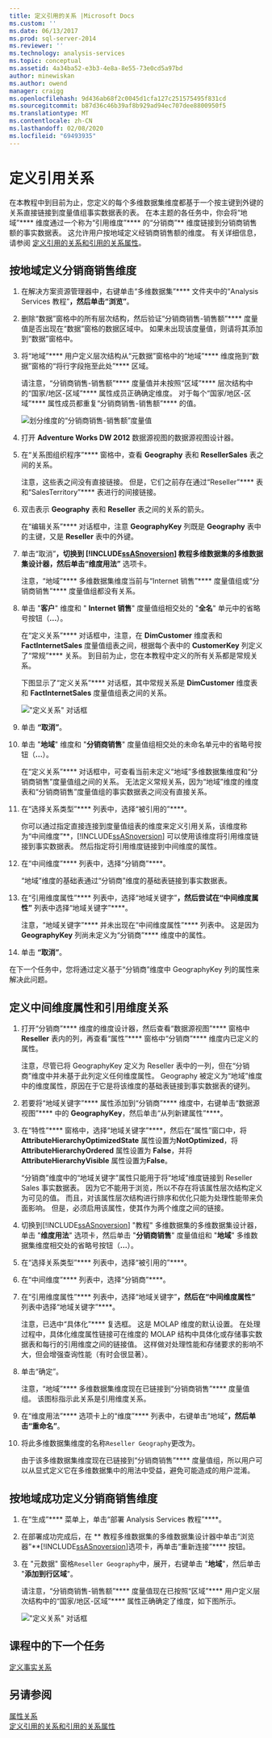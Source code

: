```yaml
---
title: 定义引用的关系 |Microsoft Docs
ms.custom: ''
ms.date: 06/13/2017
ms.prod: sql-server-2014
ms.reviewer: ''
ms.technology: analysis-services
ms.topic: conceptual
ms.assetid: 4a34ba52-e3b3-4e8a-8e55-73e0cd5a97bd
author: minewiskan
ms.author: owend
manager: craigg
ms.openlocfilehash: 9d436ab68f2c0045d1cfa127c251575495f831cd
ms.sourcegitcommit: b87d36c46b39af8b929ad94ec707dee8800950f5
ms.translationtype: MT
ms.contentlocale: zh-CN
ms.lasthandoff: 02/08/2020
ms.locfileid: "69493935"
---
```

# <a name="defining-a-referenced-relationship"></a>定义引用关系
  在本教程中到目前为止，您定义的每个多维数据集维度都基于一个按主键到外键的关系直接链接到度量值组事实数据表的表。 在本主题的各任务中，你会将“地域”**** 维度通过一个称为“引用维度”**** 的“分销商”** 维度链接到分销商销售额的事实数据表。 这允许用户按地域定义经销商销售额的维度。 有关详细信息，请参阅 [定义引用的关系和引用的关系属性](multidimensional-models/define-a-referenced-relationship-and-referenced-relationship-properties.md)。  
  
## <a name="dimensioning-reseller-sales-by-geography"></a>按地域定义分销商销售维度  
  
1.  在解决方案资源管理器中，右键单击“多维数据集”**** 文件夹中的“Analysis Services 教程”****，然后单击“浏览”****。  
  
2.  删除“数据”窗格中的所有层次结构，然后验证“分销商销售-销售额”**** 度量值是否出现在“数据”窗格的数据区域中。 如果未出现该度量值，则请将其添加到“数据”窗格中。  
  
3.  将“地域”**** 用户定义层次结构从“元数据”窗格中的“地域”**** 维度拖到“数据”窗格的“将行字段拖至此处”**** 区域。  
  
     请注意，“分销商销售-销售额”**** 度量值并未按照“区域”**** 层次结构中的“国家/地区-区域”**** 属性成员正确确定维度。 对于每个“国家/地区-区域”**** 属性成员都重复“分销商销售-销售额”**** 的值。  
  
     ![划分维度的“分销商销售-销售额”度量值](../../2014/tutorials/media/l5-referencedrelationship-1.gif "划分维度的“分销商销售-销售额”度量值")  
  
4.  打开 **Adventure Works DW 2012** 数据源视图的数据源视图设计器。  
  
5.  在“关系图组织程序”**** 窗格中，查看 **Geography** 表和 **ResellerSales** 表之间的关系。  
  
     注意，这些表之间没有直接链接。 但是，它们之前存在通过“Reseller”**** 表和“SalesTerritory”**** 表进行的间接链接。  
  
6.  双击表示 **Geography** 表和 **Reseller** 表之间的关系的箭头。  
  
     在“编辑关系”**** 对话框中，注意 **GeographyKey** 列既是 **Geography** 表中的主键，又是 **Reseller** 表中的外键。  
  
7.  单击“取消”****，切换到 [!INCLUDE[ssASnoversion](../includes/ssasnoversion-md.md)] 教程多维数据集的多维数据集设计器，然后单击“维度用法”**** 选项卡。  
  
     注意，“地域”**** 多维数据集维度当前与“Internet 销售”**** 度量值组或“分销商销售”**** 度量值组都没有关系。  
  
8.  单击 "**客户**" 维度和 " **Internet 销售**" 度量值组相交处的 "**全名**" 单元中的省略号按钮（**...**）。  
  
     在“定义关系”**** 对话框中，注意，在 **DimCustomer** 维度表和 **FactInternetSales** 度量值组表之间，根据每个表中的 **CustomerKey** 列定义了“常规”**** 关系。 到目前为止，您在本教程中定义的所有关系都是常规关系。  
  
     下图显示了“定义关系”**** 对话框，其中常规关系是 **DimCustomer** 维度表和 **FactInternetSales** 度量值组表之间的关系。  
  
     !["定义关系" 对话框](../../2014/tutorials/media/l5-referencedrelationship-4.gif "“定义关系”对话框")  
  
9. 单击 **“取消”**。  
  
10. 单击 "**地域**" 维度和 "**分销商销售**" 度量值组相交处的未命名单元中的省略号按钮（**...**）。  
  
     在“定义关系”**** 对话框中，可查看当前未定义“地域”多维数据集维度和“分销商销售”度量值组之间的关系。 无法定义常规关系，因为“地域”维度的维度表和“分销商销售”度量值组的事实数据表之间没有直接关系。  
  
11. 在“选择关系类型”**** 列表中，选择“被引用的”****。  
  
     你可以通过指定直接连接到度量值组表的维度来定义引用关系，该维度称为“中间维度”**，[!INCLUDE[ssASnoversion](../includes/ssasnoversion-md.md)] 可以使用该维度将引用维度链接到事实数据表。 然后指定将引用维度链接到中间维度的属性。  
  
12. 在“中间维度”**** 列表中，选择“分销商”****。  
  
     “地域”维度的基础表通过“分销商”维度的基础表链接到事实数据表。  
  
13. 在“引用维度属性”**** 列表中，选择“地域关键字”****，然后尝试在“中间维度属性”**** 列表中选择“地域关键字”****。  
  
     注意，“地域关键字”**** 并未出现在“中间维度属性”**** 列表中。 这是因为 **GeographyKey** 列尚未定义为“分销商”**** 维度中的属性。  
  
14. 单击 **“取消”**。  
  
 在下一个任务中，您将通过定义基于“分销商”维度中 GeographyKey 列的属性来解决此问题。  
  
## <a name="defining-the-intermediate-dimension-attribute-and-the-referenced-dimension-relationship"></a>定义中间维度属性和引用维度关系  
  
1.  打开“分销商”**** 维度的维度设计器，然后查看“数据源视图”**** 窗格中 **Reseller** 表内的列，再查看“属性”**** 窗格中“分销商”**** 维度内已定义的属性。  
  
     注意，尽管已将 GeographyKey 定义为 Reseller 表中的一列，但在“分销商”维度中并未基于此列定义任何维度属性。 Geography 被定义为“地域”维度中的维度属性，原因在于它是将该维度的基础表链接到事实数据表的键列。  
  
2.  若要将“地域关键字”**** 属性添加到“分销商”**** 维度中，右键单击“数据源视图”**** 中的 **GeographyKey**，然后单击“从列新建属性”****。  
  
3.  在“特性”**** 窗格中，选择“地域关键字”****，然后在“属性”窗口中，将 **AttributeHierarchyOptimizedState** 属性设置为**NotOptimized**，将 **AttributeHierarchyOrdered** 属性设置为 **False**，并将 **AttributeHierarchyVisible** 属性设置为**False**。  
  
     “分销商”维度中的“地域关键字”属性只能用于将“地域”维度链接到 Reseller Sales 事实数据表。 因为它不能用于浏览，所以不存在将该属性层次结构定义为可见的值。 而且，对该属性层次结构进行排序和优化只能为处理性能带来负面影响。 但是，必须启用该属性，使其作为两个维度之间的链接。  
  
4.  切换到[!INCLUDE[ssASnoversion](../includes/ssasnoversion-md.md)] "教程" 多维数据集的多维数据集设计器，单击 "**维度用法**" 选项卡，然后单击 "**分销商销售**" 度量值组和 "**地域**" 多维数据集维度相交处的省略号按钮（**...**）。  
  
5.  在“选择关系类型”**** 列表中，选择“被引用的”****。  
  
6.  在“中间维度”**** 列表中，选择“分销商”****。  
  
7.  在“引用维度属性”**** 列表中，选择“地域关键字”****，然后在“中间维度属性”**** 列表中选择“地域关键字”****。  
  
     注意，已选中“具体化”**** 复选框。 这是 MOLAP 维度的默认设置。 在处理过程中，具体化维度属性链接可在维度的 MOLAP 结构中具体化或存储事实数据表和每行的引用维度之间的链接值。 这样做对处理性能和存储要求的影响不大，但会增强查询性能（有时会很显著）。  
  
8.  单击“确定”。   
  
     注意，“地域”**** 多维数据集维度现在已链接到“分销商销售”**** 度量值组。 该图标指示此关系是引用维度关系。  
  
9. 在“维度用法”**** 选项卡上的“维度”**** 列表中，右键单击“地域”****，然后单击“重命名”****。  
  
10. 将此多维数据集维度的名称`Reseller Geography`更改为。  
  
     由于该多维数据集维度现在已链接到“分销商销售”**** 度量值组，所以用户可以从显式定义它在多维数据集中的用法中受益，避免可能造成的用户混淆。  
  
## <a name="successfully-dimensioning-reseller-sales-by-geography"></a>按地域成功定义分销商销售维度  
  
1.  在“生成”**** 菜单上，单击“部署 Analysis Services 教程”****。  
  
2.  在部署成功完成后，在 ** 教程多维数据集的多维数据集设计器中单击“浏览器”**[!INCLUDE[ssASnoversion](../includes/ssasnoversion-md.md)]选项卡，再单击“重新连接”**** 按钮。  
  
3.  在 "元数据" 窗格`Reseller Geography`中，展开，右键单击 "**地域**"，然后单击 "**添加到行区域**"。  
  
     请注意，“分销商销售-销售额”**** 度量值现在已按照“区域”**** 用户定义层次结构中的“国家/地区-区域”**** 属性正确确定了维度，如下图所示。  
  
     !["定义关系" 对话框](../../2014/tutorials/media/l5-referencedrelationship-5.gif "“定义关系”对话框")  
  
## <a name="next-task-in-lesson"></a>课程中的下一个任务  
 [定义事实关系](lesson-5-2-defining-a-fact-relationship.md)  
  
## <a name="see-also"></a>另请参阅  
 [属性关系](multidimensional-models-olap-logical-dimension-objects/attribute-relationships.md)   
 [定义引用的关系和引用的关系属性](multidimensional-models/define-a-referenced-relationship-and-referenced-relationship-properties.md)  
  
  
